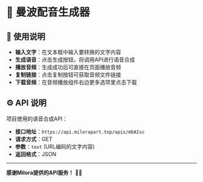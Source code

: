 # 🎵 曼波配音生成器


## 📝 使用说明

- **输入文字**：在文本框中输入要转换的文字内容
- **生成语音**：点击生成按钮，将调用API进行语音合成
- **播放音频**：生成成功后可直接在页面播放音频
- **复制链接**：点击复制按钮可获取音频文件链接
- **下载音频**：在音频播放组件右边更多选项里点击下载

## ⚙️ API 说明

项目使用的语音合成API：
- **接口地址**：`https://api.milorapart.top/apis/mbAIsc`
- **请求方式**：GET
- **参数**：`text` (URL编码的文字内容)
- **返回格式**：JSON

---

**感谢Milora提供的API服务！** 🎵✨